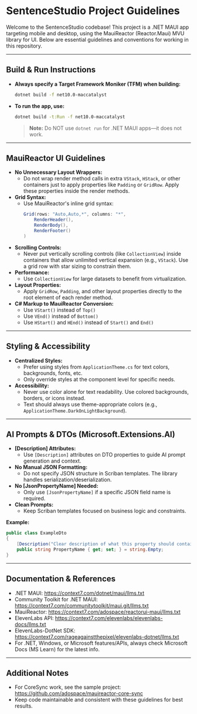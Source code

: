 # SentenceStudio Project Guidelines

Welcome to the SentenceStudio codebase! This project is a .NET MAUI app targeting mobile and desktop, using the MauiReactor (Reactor.Maui) MVU library for UI. Below are essential guidelines and conventions for working in this repository.

---

## Build & Run Instructions

- **Always specify a Target Framework Moniker (TFM) when building:**
  ```sh
  dotnet build -f net10.0-maccatalyst
  ```
- **To run the app, use:**
  ```sh
  dotnet build -t:Run -f net10.0-maccatalyst
  ```
  > **Note:** Do NOT use `dotnet run` for .NET MAUI apps—it does not work.

---

## MauiReactor UI Guidelines

- **No Unnecessary Layout Wrappers:**
  - Do not wrap render method calls in extra `VStack`, `HStack`, or other containers just to apply properties like `Padding` or `GridRow`. Apply these properties inside the render methods.
- **Grid Syntax:**
  - Use MauiReactor's inline grid syntax:
    ```csharp
    Grid(rows: "Auto,Auto,*", columns: "*",
        RenderHeader(),
        RenderBody(),
        RenderFooter()
    )
    ```
- **Scrolling Controls:**
  - Never put vertically scrolling controls (like `CollectionView`) inside containers that allow unlimited vertical expansion (e.g., `VStack`). Use a grid row with star sizing to constrain them.
- **Performance:**
  - Use `CollectionView` for large datasets to benefit from virtualization.
- **Layout Properties:**
  - Apply `GridRow`, `Padding`, and other layout properties directly to the root element of each render method.
- **C# Markup to MauiReactor Conversion:**
  - Use `VStart()` instead of `Top()`
  - Use `VEnd()` instead of `Bottom()`
  - Use `HStart()` and `HEnd()` instead of `Start()` and `End()`

---

## Styling & Accessibility

- **Centralized Styles:**
  - Prefer using styles from `ApplicationTheme.cs` for text colors, backgrounds, fonts, etc.
  - Only override styles at the component level for specific needs.
- **Accessibility:**
  - Never use color alone for text readability. Use colored backgrounds, borders, or icons instead.
  - Text should always use theme-appropriate colors (e.g., `ApplicationTheme.DarkOnLightBackground`).

---

## AI Prompts & DTOs (Microsoft.Extensions.AI)

- **[Description] Attributes:**
  - Use `[Description]` attributes on DTO properties to guide AI prompt generation and context.
- **No Manual JSON Formatting:**
  - Do not specify JSON structure in Scriban templates. The library handles serialization/deserialization.
- **No [JsonPropertyName] Needed:**
  - Only use `[JsonPropertyName]` if a specific JSON field name is required.
- **Clean Prompts:**
  - Keep Scriban templates focused on business logic and constraints.

**Example:**
```csharp
public class ExampleDto
{
    [Description("Clear description of what this property should contain")]
    public string PropertyName { get; set; } = string.Empty;
}
```

---

## Documentation & References

- .NET MAUI: https://context7.com/dotnet/maui/llms.txt
- Community Toolkit for .NET MAUI: https://context7.com/communitytoolkit/maui.git/llms.txt
- MauiReactor: https://context7.com/adospace/reactorui-maui/llms.txt
- ElevenLabs API: https://context7.com/elevenlabs/elevenlabs-docs/llms.txt
- ElevenLabs-DotNet SDK: https://context7.com/rageagainstthepixel/elevenlabs-dotnet/llms.txt
- For .NET, Windows, or Microsoft features/APIs, always check Microsoft Docs (MS Learn) for the latest info.

---

## Additional Notes

- For CoreSync work, see the sample project: https://github.com/adospace/mauireactor-core-sync
- Keep code maintainable and consistent with these guidelines for best results. 